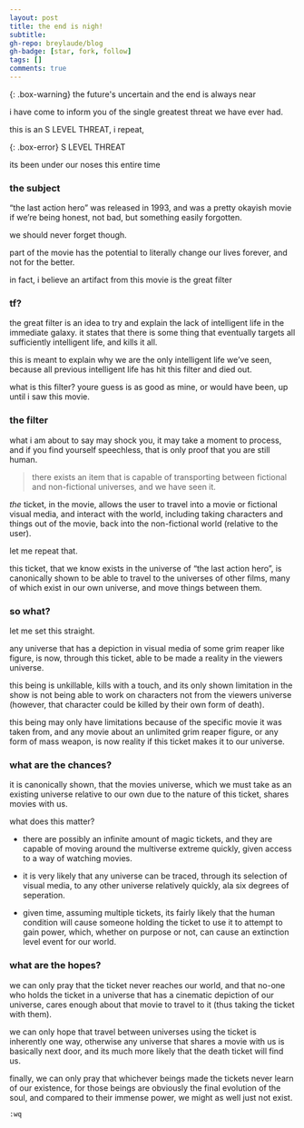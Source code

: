 ```yaml
---
layout: post
title: the end is nigh!
subtitle: 
gh-repo: breylaude/blog
gh-badge: [star, fork, follow]
tags: []
comments: true
---
```


{: .box-warning}
the future's uncertain and the end is always near

i have come to inform you of the single greatest threat we have ever had.

this is an S LEVEL THREAT, i repeat, 

{: .box-error}
S LEVEL THREAT

its been under our noses this entire time

### the subject

“the last action hero” was released in 1993, and was a pretty okayish movie if we’re being honest, not bad, but something easily forgotten.

we should never forget though.

part of the movie has the potential to literally change our lives forever, and not for the better.

in fact, i believe an artifact from this movie is the great filter

### tf?

the great filter is an idea to try and explain the lack of intelligent life in the immediate galaxy. it states that there is some thing that eventually targets all sufficiently intelligent life, and kills it all.

this is meant to explain why we are the only intelligent life we’ve seen, because all previous intelligent life has hit this filter and died out.

what is this filter? youre guess is as good as mine, or would have been, up until i saw this movie.

### the filter

what i am about to say may shock you, it may take a moment to process, and if you find yourself speechless, that is only proof that you are still human.

> there exists an item that is capable of transporting between fictional and non-fictional universes, and we have seen it.

*the* ticket, in the movie, allows the user to travel into a movie or fictional visual media, and interact with the world, including taking characters and things out of the movie, back into the non-fictional world (relative to the user).

let me repeat that.

this ticket, that we know exists in the universe of “the last action hero”, is canonically shown to be able to travel to the universes of other films, many of which exist in our own universe, and move things between them.

### so what?

let me set this straight.

any universe that has a depiction in visual media of some grim reaper like figure, is now, through this ticket, able to be made a reality in the viewers universe.

this being is unkillable, kills with a touch, and its only shown limitation in the show is not being able to work on characters not from the viewers universe (however, that character could be killed by their own form of death).

this being may only have limitations because of the specific movie it was taken from, and any movie about an unlimited grim reaper figure, or any form of mass weapon, is now reality if this ticket makes it to our universe.

### what are the chances?

it is canonically shown, that the movies universe, which we must take as an existing universe relative to our own due to the nature of this ticket, shares movies with us.

what does this matter?

- there are possibly an infinite amount of magic tickets, and they are capable of moving around the multiverse extreme quickly, given access to a way of watching movies.

- it is very likely that any universe can be traced, through its selection of visual media, to any other universe relatively quickly, ala six degrees of seperation.

- given time, assuming multiple tickets, its fairly likely that the human condition will cause someone holding the ticket to use it to attempt to gain power, which, whether on purpose or not, can cause an extinction level event for our world.

### what are the hopes?

we can only pray that the ticket never reaches our world, and that no-one who holds the ticket in a universe that has a cinematic depiction of our universe, cares enough about that movie to travel to it (thus taking the ticket with them).

we can only hope that travel between universes using the ticket is inherently one way, otherwise any universe that shares a movie with us is basically next door, and its much more likely that the death ticket will find us.

finally, we can only pray that whichever beings made the tickets never learn of our existence, for those beings are obviously the final evolution of the soul, and compared to their immense power, we might as well just not exist.

`:wq`
